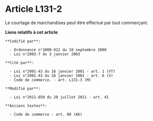 # Article L131-2

Le courtage de marchandises peut être effectué par tout commerçant.

**Liens relatifs à cet article**

	**Codifié par**:

	  - Ordonnance n°2000-912 du 18 septembre 2000
	  - Loi n°2003-7 du 3 janvier 2003

	**Cité par**:

	  - Loi n°2001-43 du 16 janvier 2001 - art. 1 (VT)
	  - Loi n°2001-43 du 16 janvier 2001 - art. 6 (V)
	  - Code de commerce. - art. L131-3 (M)

	**Modifié par**:

	  - Loi n°2011-850 du 20 juillet 2011 - art. 41

	**Anciens textes**:

	  - Code de commerce - art. 80 (Ab)
